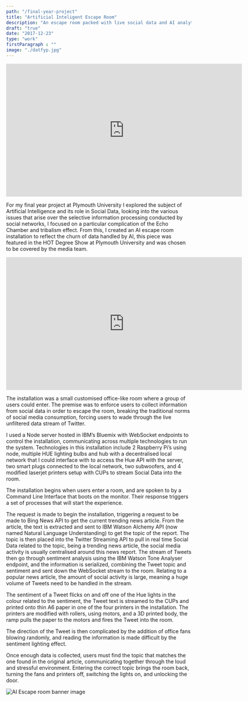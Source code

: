 ```yaml
---
path: "/final-year-project"
title: "Artificial Inteligent Escape Room"
description: "An escape room packed with live social data and AI analytics"
draft: "true"
date: "2017-12-23"
type: "work"
firstParagraph : ""
image: "./datfyp.jpg"
---
```


<iframe src="https://player.vimeo.com/video/251382724" width="640" height="360" frameborder="0" webkitallowfullscreen mozallowfullscreen allowfullscreen></iframe>

For my final year project at Plymouth University I explored the subject of Artificial Intelligence and its role in Social Data, looking into the various issues that arise over the selective information processing conducted by social networks, I focused on a particular complication of the Echo Chamber and tribalism effect. From this, I created an AI escape room installation to reflect the churn of data handled by AI, this piece was featured in the HOT Degree Show at Plymouth University and was chosen to be covered by the media team.

<iframe width="640" height="360" src="https://www.youtube.com/embed/9sg1V7ImstA?rel=0" frameborder="0" allow="autoplay; encrypted-media" allowfullscreen></iframe>

The installation was a small customised office-like room where a group of users could enter. The premise was to enforce users to collect information from social data in order to escape the room, breaking the traditional norms of social media consumption, forcing users to wade through the live unfiltered data stream of Twitter.

I used a Node server hosted in IBM’s Bluemix with WebSocket endpoints to control the installation, communicating across multiple technologies to run the system. Technologies in this installation include 2 Raspberry Pi’s using node, multiple HUE lighting bulbs and hub with a decentralised local network that I could interface with to access the Hue API with the server, two smart plugs connected to the local network, two subwoofers, and 4 modified laserjet printers setup with CUPs to stream Social Data into the room.

The installation begins when users enter a room, and are spoken to by a Command Line Interface that boots on the monitor. Their response triggers a set of processes that will start the experience.

The request is made to begin the installation, triggering a request to be made to Bing News API to get the current trending news article. From the article, the text is extracted and sent to IBM Watson Alchemy API (now named Natural Language Understanding) to get the topic of the report. The topic is then placed into the Twitter Streaming API to pull in real time Social Data related to the topic, being a trending news article, the social media activity is usually centralised around this news report. The stream of Tweets then go through sentiment analysis using the IBM Watson Tone Analyser endpoint, and the information is serialized, combining the Tweet topic and sentiment and sent down the WebSocket stream to the room. Relating to a popular news article, the amount of social activity is large, meaning a huge volume of Tweets need to be handled in the stream.

The sentiment of a Tweet flicks on and off one of the Hue lights in the colour related to the sentiment, the Tweet text is streamed to the CUPs and printed onto thin A6 paper in one of the four printers in the installation. The printers are modified with rollers, using motors, and a 3D printed body, the ramp pulls the paper to the motors and fires the Tweet into the room.

The direction of the Tweet is then complicated by the addition of office fans blowing randomly, and reading the information is made difficult by the sentiment lighting effect.

Once enough data is collected, users must find the topic that matches the one found in the original article, communicating together through the loud and stressful environment. Entering the correct topic brings the room back, turning the fans and printers off, switching the lights on, and unlocking the door.

![AI Escape room banner image](./fyp-1.png)